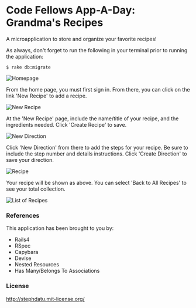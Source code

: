 # Code Fellows App-A-Day: Grandma's Recipes

A microapplication to store and organize your favorite recipes!

As always, don't forget to run the following in your terminal prior to running the application:
```
$ rake db:migrate
```

![Homepage](https://raw.github.com/stephdatu/grandmas_recipes/master/app/assets/images/gr-home.png "Homepage View")

From the home page, you must first sign in. From there, you can click on the link 'New Recipe' to add a recipe.

![New Recipe](https://raw.github.com/stephdatu/grandmas_recipes/master/app/assets/images/gr-newrecipe.png "New Recipe View")

At the 'New Recipe' page, include the name/title of your recipe, and the ingredients needed. Click 'Create Recipe' to save.

![New Direction](https://raw.github.com/stephdatu/grandmas_recipes/master/app/assets/images/gr-newdirection.png "New Direction View")

Click 'New Direction' from there to add the steps for your recipe. Be sure to include the step number and details instructions. Click 'Create Direction' to save your direction.

![Recipe](https://raw.github.com/stephdatu/grandmas_recipes/master/app/assets/images/gr-recipelist.png "Recipe View")

Your recipe will be shown as above. You can select 'Back to All Recipes' to see your total collection.

![List of Recipes](https://raw.github.com/stephdatu/grandmas_recipes/master/app/assets/images/gr-addedrecipes.png "List of All Recipes View")

### References
This application has been brought to you by:
* Rails4
* RSpec
* Capybara
* Devise
* Nested Resources
* Has Many/Belongs To Associations

### License

http://stephdatu.mit-license.org/

